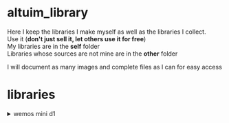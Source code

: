 # altuim_library


Here I keep the libraries I make myself as well as the libraries I collect.<br>
Use it (**don't just sell it, let others use it for free**)<br>
My libraries are in the **self** folder<br>
Libraries whose sources are not mine are in the **other** folder<br>

I will document as many images and complete files as I can for easy access


# libraries

<details>
        <summary>wemos mini d1</summary>
        <img src="https://raw.githubusercontent.com/kinite-gp/altuim_library/main/self/wemos_mini_d1/image/schematic.png" alt="schematic"/>
        <img src="https://raw.githubusercontent.com/kinite-gp/altuim_library/main/self/wemos_mini_d1/image/3d.png" alt="3d"/>
        <img src="https://raw.githubusercontent.com/kinite-gp/altuim_library/main/self/wemos_mini_d1/image/footprint.png" alt="footprint"/>
</details>